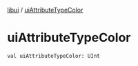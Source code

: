 [libui](README.md) / [uiAttributeTypeColor](ui-attribute-type-color.md)

# uiAttributeTypeColor

`val uiAttributeTypeColor: UInt`
